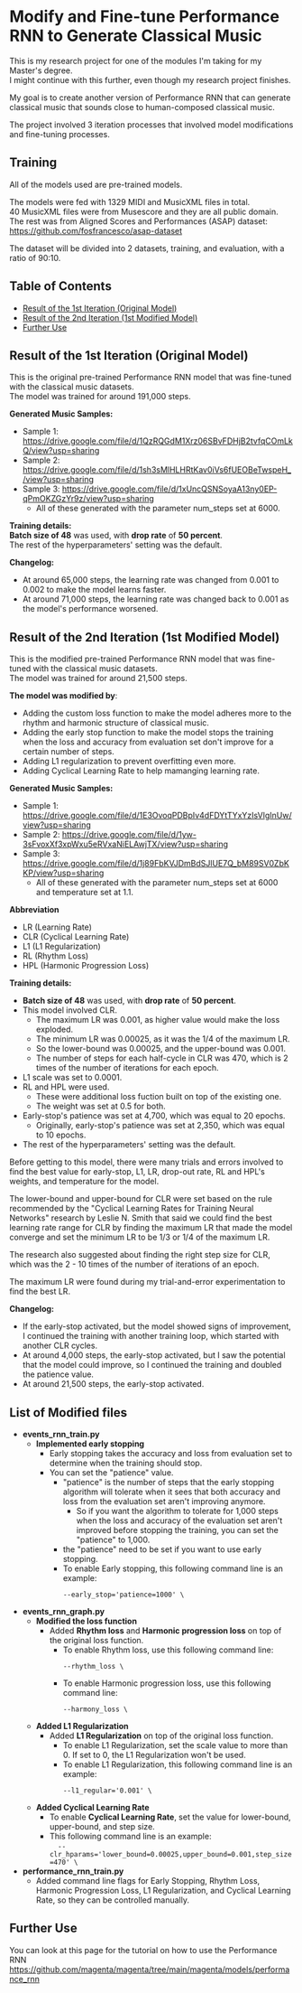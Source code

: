 # Modify and Fine-tune Performance RNN to Generate Classical Music

This is my research project for one of the modules I'm taking for my Master's degree.     
I might continue with this further, even though my research project finishes.

My goal is to create another version of Performance RNN that can generate classical music that sounds close to human-composed classical music.

The project involved 3 iteration processes that involved model modifications and fine-tuning processes.

## Training
All of the models used are pre-trained models.     

The models were fed with 1329 MIDI and MusicXML files in total.     
40 MusicXML files were from Musescore and they are all public domain.   
The rest was from Aligned Scores and Performances (ASAP) dataset: https://github.com/fosfrancesco/asap-dataset    
     
The dataset will be divided into 2 datasets, training, and evaluation, with a ratio of 90:10.    

## Table of Contents
- [Result of the 1st Iteration (Original Model)](#result-original-model)
- [Result of the 2nd Iteration (1st Modified Model)](#result-modified-model)
- [Further Use](#further-use)

## Result of the 1st Iteration (Original Model)
This is the original pre-trained Performance RNN model that was fine-tuned with the classical music datasets.     
The model was trained for around 191,000 steps.        
 
**Generated Music Samples:**         
- Sample 1: https://drive.google.com/file/d/1QzRQGdM1Xrz06SBvFDHjB2tvfqCOmLkQ/view?usp=sharing          
- Sample 2: https://drive.google.com/file/d/1sh3sMlHLHRtKav0iVs6fUEOBeTwspeH_/view?usp=sharing      
- Sample 3: https://drive.google.com/file/d/1xUncQSNSoyaA13ny0EP-qPmOKZGzYr9z/view?usp=sharing    
    - All of these generated with the parameter num_steps set at 6000.
  
**Training details:**        
**Batch size of 48** was used, with **drop rate** of **50 percent**.    
The rest of the hyperparameters' setting was the default. 

**Changelog:**   
- At around 65,000 steps, the learning rate was changed from 0.001 to 0.002 to make the model learns faster.  
- At around 71,000 steps, the learning rate was changed back to 0.001 as the model's performance worsened.   
  
## Result of the 2nd Iteration (1st Modified Model)
This is the modified pre-trained Performance RNN model that was fine-tuned with the classical music datasets.     
The model was trained for around 21,500 steps. 

**The model was modified by**:     
- Adding the custom loss function to make the model adheres more to the rhythm and harmonic structure of classical music.       
- Adding the early stop function to make the model stops the training when the loss and accuracy from evaluation set don't improve for a certain number of steps.   
- Adding L1 regularization to prevent overfitting even more.
- Adding Cyclical Learning Rate to help mamanging learning rate.

**Generated Music Samples:**         
- Sample 1: https://drive.google.com/file/d/1E3OvoqPDBpIv4dFDYtTYxYzIsVlgInUw/view?usp=sharing         
- Sample 2: https://drive.google.com/file/d/1yw-3sFvoxXf3xpWxu5eRVxaNiELAwjTX/view?usp=sharing    
- Sample 3: https://drive.google.com/file/d/1j89FbKVJDmBdSJlUE7Q_bM89SV0ZbKKP/view?usp=sharing   
    - All of these generated with the parameter num_steps set at 6000 and temperature set at 1.1.

**Abbreviation**
- LR (Learning Rate)
- CLR (Cyclical Learning Rate)
- L1 (L1 Regularization)
- RL (Rhythm Loss)
- HPL (Harmonic Progression Loss)

**Training details:**  
- **Batch size of 48** was used, with **drop rate** of **50 percent**. 
- This model involved CLR.      
    - The maximum LR was 0.001, as higher value would make the loss exploded.          
    - The minimum LR was 0.00025, as it was the 1/4 of the maximum LR.   
    - So the lower-bound was 0.00025, and the upper-bound was 0.001. 
    - The number of steps for each half-cycle in CLR was 470, which is 2 times of the number of iterations for each epoch.   
- L1 scale was set to 0.0001.            
- RL and HPL were used.
    - These were additional loss fuction built on top of the existing one.  
    - The weight was set at 0.5 for both.  
- Early-stop's patience was set at 4,700, which was equal to 20 epochs.                   
    - Originally, early-stop's patience was set at 2,350, which was equal to 10 epochs.    
- The rest of the hyperparameters' setting was the default.   

Before getting to this model, there were many trials and errors involved to find the best value for early-stop, L1, LR, drop-out rate, RL and HPL's weights, and temperature for the model.     

The lower-bound and upper-bound for CLR were set based on the rule recommended by the "Cyclical Learning Rates for Training Neural Networks" research by Leslie N. Smith that said we could find the best learning rate range for CLR by finding the maximum LR that made the model converge and set the minimum LR to be 1/3 or 1/4 of the maximum LR.

The research also suggested about finding the right step size for CLR, which was the 2 - 10 times of the number of iterations of an epoch.

The maximum LR were found during my trial-and-error experimentation to find the best LR.

**Changelog:** 
- If the early-stop activated, but the model showed signs of improvement, I continued the training with another training loop, which started with another CLR cycles. 
- At around 4,000 steps, the early-stop activated, but I saw the potential that the model could improve, so I continued the training and doubled the patience value.
- At around 21,500 steps, the early-stop activated. 


## List of Modified files
- **events_rnn_train.py**
    - **Implemented early stopping**
        - Early stopping takes the accuracy and loss from evaluation set to determine when the training should stop.
        - You can set the "patience" value.
            - "patience" is the number of steps that the early stopping algorithm will tolerate when it sees that both accuracy and loss from the evaluation set aren't improving anymore.
                - So if you want the algorithm to tolerate for 1,000 steps when the loss and accuracy of the evaluation set aren't improved before  stopping the training, you can set the "patience" to 1,000.           
            - the "patience" need to be set if you want to use early stopping. 
            - To enable Early stopping, this following command line is an example:     
                ```
                --early_stop='patience=1000' \
                ``` 
- **events_rnn_graph.py**
    - **Modified the loss function**
        - Added **Rhythm loss** and **Harmonic progression loss** on top of the original loss function.    
            - To enable Rhythm loss, use this following command line:     
                ```
                --rhythm_loss \
                ``` 
            - To enable Harmonic progression loss, use this following command line:     
                ```
                --harmony_loss \
                ``` 
    - **Added L1 Regularization**
        - Added **L1 Regularization** on top of the original loss function.  
            - To enable L1 Regularization, set the scale value to more than 0. If set to 0, the L1 Regularization won't be used.
            - To enable L1 Regularization, this following command line is an example:     
                ```
                --l1_regular='0.001' \
                ```   
    - **Added Cyclical Learning Rate**  
        - To enable **Cyclical Learning Rate**, set the value for lower-bound, upper-bound, and step size.   
        - This following command line is an example:        
                ```  
                --clr_hparams='lower_bound=0.00025,upper_bound=0.001,step_size=470' \   
                ```     
- **performance_rnn_train.py**
    - Added command line flags for Early Stopping, Rhythm Loss, Harmonic Progression Loss, L1 Regularization, and Cyclical Learning Rate, so they can be controlled manually.

## Further Use
You can look at this page for the tutorial on how to use the Performance RNN   
https://github.com/magenta/magenta/tree/main/magenta/models/performance_rnn
